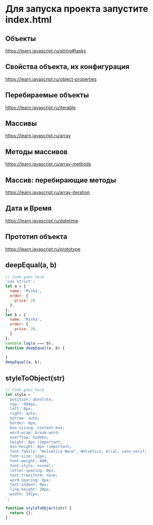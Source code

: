 # Для запуска проекта запустите index.html

## Объекты
https://learn.javascript.ru/string#tasks

## Свойства объекта, их конфигурация
https://learn.javascript.ru/object-properties

## Перебираемые объекты
https://learn.javascript.ru/iterable

## Массивы
https://learn.javascript.ru/array

## Методы массивов
https://learn.javascript.ru/array-methods

## Массив: перебирающие методы
https://learn.javascript.ru/array-iteration

## Дата и Время
https://learn.javascript.ru/datetime

## Прототип объекта
https://learn.javascript.ru/prototype

## deepEqual(a, b)
```javascript
// Code goes here
'use strict';
let a = {
  name: 'Misha',
  order: {
    price: 20
  },
};
let b = {
  name: 'Misha',
  order: {
    price: 20,
  }
};
console.log(a === b);
function deepEqual(a, b) {
  
}
deepEqual(a, b);
```
## styleToObject(str)
```javascript
// Code goes here
let style = `
  position: absolute;
  top: -999px;
  left: 0px;
  right: auto;
  bottom: auto;
  border: 0px;
  box-sizing: content-box;
  word-wrap: break-word;
  overflow: hidden;
  height: 0px !important;
  min-height: 0px !important;
  font-family: "Helvetica Neue", Helvetica, Arial, sans-serif;
  font-size: 12px;
  font-weight: 400;
  font-style: normal;
  letter-spacing: 0px;
  text-transform: none;
  word-spacing: 0px;
  text-indent: 0px;
  line-height: 20px;
  width: 191px;
`;

function styleToObject(str) {
  return {};
}
```